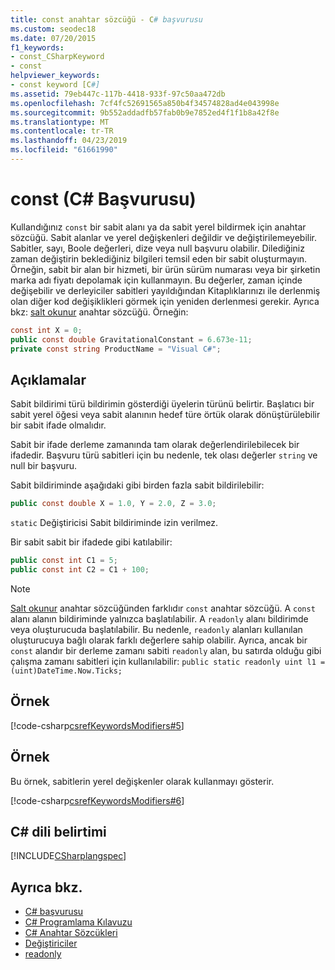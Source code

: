 ```yaml
---
title: const anahtar sözcüğü - C# başvurusu
ms.custom: seodec18
ms.date: 07/20/2015
f1_keywords:
- const_CSharpKeyword
- const
helpviewer_keywords:
- const keyword [C#]
ms.assetid: 79eb447c-117b-4418-933f-97c50aa472db
ms.openlocfilehash: 7cf4fc52691565a850b4f34574828ad4e043998e
ms.sourcegitcommit: 9b552addadfb57fab0b9e7852ed4f1f1b8a42f8e
ms.translationtype: MT
ms.contentlocale: tr-TR
ms.lasthandoff: 04/23/2019
ms.locfileid: "61661990"
---
```

# <a name="const-c-reference"></a>const (C# Başvurusu)

Kullandığınız `const` bir sabit alanı ya da sabit yerel bildirmek için anahtar sözcüğü. Sabit alanlar ve yerel değişkenleri değildir ve değiştirilemeyebilir. Sabitler, sayı, Boole değerleri, dize veya null başvuru olabilir. Dilediğiniz zaman değiştirin beklediğiniz bilgileri temsil eden bir sabit oluşturmayın. Örneğin, sabit bir alan bir hizmeti, bir ürün sürüm numarası veya bir şirketin marka adı fiyatı depolamak için kullanmayın. Bu değerler, zaman içinde değişebilir ve derleyiciler sabitleri yayıldığından Kitaplıklarınızı ile derlenmiş olan diğer kod değişiklikleri görmek için yeniden derlenmesi gerekir. Ayrıca bkz: [salt okunur](../../../csharp/language-reference/keywords/readonly.md) anahtar sözcüğü. Örneğin:

```csharp
const int X = 0;
public const double GravitationalConstant = 6.673e-11;
private const string ProductName = "Visual C#";
```

## <a name="remarks"></a>Açıklamalar

Sabit bildirimi türü bildirimin gösterdiği üyelerin türünü belirtir. Başlatıcı bir sabit yerel öğesi veya sabit alanının hedef türe örtük olarak dönüştürülebilir bir sabit ifade olmalıdır.

Sabit bir ifade derleme zamanında tam olarak değerlendirilebilecek bir ifadedir. Başvuru türü sabitleri için bu nedenle, tek olası değerler `string` ve null bir başvuru.

Sabit bildiriminde aşağıdaki gibi birden fazla sabit bildirilebilir:

```csharp
public const double X = 1.0, Y = 2.0, Z = 3.0;
```

`static` Değiştiricisi Sabit bildiriminde izin verilmez.

Bir sabit sabit bir ifadede gibi katılabilir:

```csharp
public const int C1 = 5;
public const int C2 = C1 + 100;
```

> [!NOTE]
> [Salt okunur](../../../csharp/language-reference/keywords/readonly.md) anahtar sözcüğünden farklıdır `const` anahtar sözcüğü. A `const` alanı alanın bildiriminde yalnızca başlatılabilir. A `readonly` alanı bildirimde veya oluşturucuda başlatılabilir. Bu nedenle, `readonly` alanları kullanılan oluşturucuya bağlı olarak farklı değerlere sahip olabilir. Ayrıca, ancak bir `const` alandır bir derleme zamanı sabiti `readonly` alan, bu satırda olduğu gibi çalışma zamanı sabitleri için kullanılabilir: `public static readonly uint l1 = (uint)DateTime.Now.Ticks;`

## <a name="example"></a>Örnek

[!code-csharp[csrefKeywordsModifiers#5](~/samples/snippets/csharp/VS_Snippets_VBCSharp/csrefKeywordsModifiers/CS/csrefKeywordsModifiers.cs#5)]

## <a name="example"></a>Örnek

Bu örnek, sabitlerin yerel değişkenler olarak kullanmayı gösterir.

[!code-csharp[csrefKeywordsModifiers#6](~/samples/snippets/csharp/VS_Snippets_VBCSharp/csrefKeywordsModifiers/CS/csrefKeywordsModifiers.cs#6)]

## <a name="c-language-specification"></a>C# dili belirtimi

[!INCLUDE[CSharplangspec](~/includes/csharplangspec-md.md)]

## <a name="see-also"></a>Ayrıca bkz.

- [C# başvurusu](../../../csharp/language-reference/index.md)
- [C# Programlama Kılavuzu](../../../csharp/programming-guide/index.md)
- [C# Anahtar Sözcükleri](../../../csharp/language-reference/keywords/index.md)
- [Değiştiriciler](../../../csharp/language-reference/keywords/modifiers.md)
- [readonly](../../../csharp/language-reference/keywords/readonly.md)
